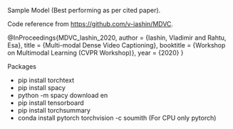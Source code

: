 Sample Model (Best performing as per cited paper).

Code reference from https://github.com/v-iashin/MDVC.
 
@InProceedings{MDVC_Iashin_2020,
  author = {Iashin, Vladimir and Rahtu, Esa},
  title = {Multi-modal Dense Video Captioning},
  booktitle = {Workshop on Multimodal Learning (CVPR Workshop)},
  year = {2020}
}

Packages
- pip install torchtext
- pip install spacy
- python -m spacy download en
- pip install tensorboard
- pip install torchsummary
- conda install pytorch torchvision -c soumith (For CPU only pytorch)